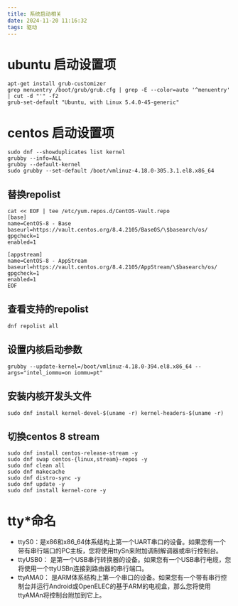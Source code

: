 ```yaml
---
title: 系统启动相关
date: 2024-11-20 11:16:32
tags: 驱动
---
```

# ubuntu 启动设置项
```
apt-get install grub-customizer
grep menuentry /boot/grub/grub.cfg | grep -E --color=auto '^menuentry' | cut -d "'" -f2
grub-set-default "Ubuntu, with Linux 5.4.0-45-generic"
```

# centos 启动设置项
```shell
sudo dnf --showduplicates list kernel
grubby --info=ALL
grubby --default-kernel
sudo grubby --set-default /boot/vmlinuz-4.18.0-305.3.1.el8.x86_64
```
## 替换repolist
```shell
cat << EOF | tee /etc/yum.repos.d/CentOS-Vault.repo
[base]
name=CentOS-8 - Base
baseurl=https://vault.centos.org/8.4.2105/BaseOS/\$basearch/os/
gpgcheck=1
enabled=1

[appstream]
name=CentOS-8 - AppStream
baseurl=https://vault.centos.org/8.4.2105/AppStream/\$basearch/os/
gpgcheck=1
enabled=1
EOF
```

## 查看支持的repolist
```shell
dnf repolist all
```


## 设置内核启动参数
```shell
grubby --update-kernel=/boot/vmlinuz-4.18.0-394.el8.x86_64 --args="intel_iommu=on iommu=pt"
```

## 安装内核开发头文件
```shell
sudo dnf install kernel-devel-$(uname -r) kernel-headers-$(uname -r)
```

## 切换centos 8 stream
```shell
sudo dnf install centos-release-stream -y
sudo dnf swap centos-{linux,stream}-repos -y
sudo dnf clean all
sudo dnf makecache
sudo dnf distro-sync -y
sudo dnf update -y
sudo dnf install kernel-core -y
```

# tty*命名
- ttyS0：是x86和x86_64体系结构上第一个UART串口的设备。如果您有一个带有串行端口的PC主板，您将使用ttySn来附加调制解调器或串行控制台。
- ttyUSB0： 是第一个USB串行转换器的设备。如果您有一个USB串行电缆，您将使用一个ttyUSBn连接到路由器的串行端口。
- ttyAMA0： 是ARM体系结构上第一个串口的设备。如果您有一个带有串行控制台并运行Android或OpenELEC的基于ARM的电视盒，那么您将使用ttyAMAn将控制台附加到它上。